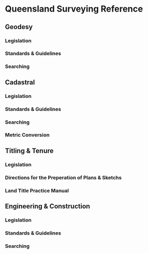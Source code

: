 # Queensland Surveying Reference
## Geodesy
### Legislation

### Standards & Guidelines

### Searching

## Cadastral
### Legislation

### Standards & Guidelines

### Searching

### Metric Conversion

## Titling & Tenure
### Legislation

### Directions for the Preperation of Plans & Sketchs

### Land Title Practice Manual

## Engineering & Construction
### Legislation

### Standards & Guidelines

### Searching


